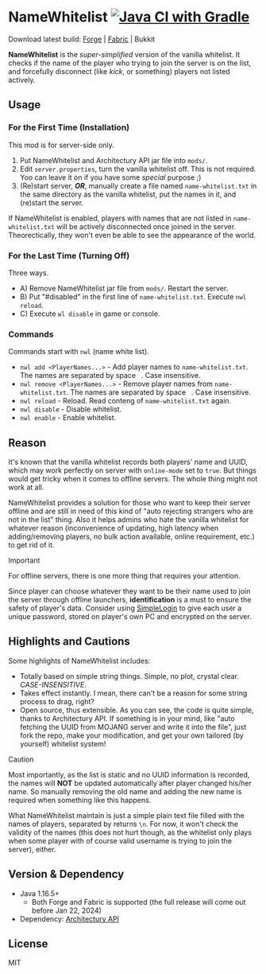 # NameWhitelist [![Java CI with Gradle](https://github.com/Subilan/NameWhitelist/actions/workflows/gradle.yml/badge.svg)](https://github.com/Subilan/NameWhitelist/actions/workflows/gradle.yml)

Download latest build: [Forge](https://nightly.link/Subilan/NameWhitelist/workflows/gradle/main/forge.zip) | [Fabric](https://nightly.link/Subilan/NameWhitelist/workflows/gradle/main/fabric.zip) | Bukkit

**NameWhitelist** is the _super-simplified_ version of the vanilla whitelist. It checks if the name of the player who trying to join the server is on the list, and forcefully disconnect (like _kick_, or something) players not listed actively.

## Usage

### For the First Time (Installation)

This mod is for server-side only.

1. Put NameWhitelist and Architectury API jar file into `mods/`.
2. Edit `server.properties`, turn the vanilla whitelist off. This is not required. Yoo can leave it on if you have some _special_ purpose ;)
3. (Re)start server, ***OR***, manually create a file named `name-whitelist.txt` in the same directory as the vanilla whitelist, put the names in it, and (re)start the server.

If NameWhitelist is enabled, players with names that are not listed in `name-whitelist.txt` will be actively disconnected once joined in the server. Theorectically, they won't even be able to see the appearance of the world.

### For the Last Time (Turning Off)

Three ways.
- A) Remove NameWhitelist jar file from `mods/`. Restart the server.
- B) Put "#disabled" in the first line of `name-whitelist.txt`. Execute `nwl reload`.
- C) Execute `wl disable` in game or console.

### Commands

Commands start with `nwl` (name white list).

- `nwl add <PlayerNames...>` - Add player names to `name-whitelist.txt`. The names are separated by space ` `. Case insensitive.
- `nwl remove <PlayerNames...>` - Remove player names from  `name-whitelist.txt`. The names are separated by space ` `. Case insensitive.
- `nwl reload` - Reload. Read conteng of `name-whitelist.txt` again.
- `nwl disable` - Disable whitelist.
- `nwl enable` - Enable whitelist.

## Reason

It's known that the vanilla whitelist records both players' name and UUID, which may work perfectly on server with `online-mode` set to `true`. But things would get tricky when it comes to offline servers. The whole thing might not work at all.

NameWhitelist provides a solution for those who want to keep their server offline and are still in need of this kind of "auto rejecting strangers who are not in the list" thing. Also it helps admins who hate the vanilla whitelist for whatever reason (inconvenience of updating, high latency when adding/removing players, no bulk action available, online requirement, etc.) to get rid of it.

> [!IMPORTANT]
> For offline servers, there is one more thing that requires your attention. 
> 
> Since player can choose whatever they want to be their name used to join the server through offline launchers, **identification** is a must to ensure the safety of player's data. Consider using [SimpleLogin](https://www.curseforge.com/minecraft/mc-mods/simple-login) to give each user a unique password, stored on player's own PC and encrypted on the server.

## Highlights and Cautions

Some highlights of NameWhitelist includes:
- Totally based on simple string things. Simple, no plot, crystal clear. *CASE-INSENSITIVE*.
- Takes effect instantly. I mean, there can't be a reason for some string process to drag, right?
- Open source, thus extensible. As you can see, the code is quite simple, thanks to Architectury API. If something is in your mind, like "auto fetching the UUID from MOJANG server and write it into the file", just fork the repo, make your modification, and get your own tailored (by yourself) whitelist system!

> [!CAUTION]
> Most importantly, as the list is static and no UUID information is recorded, the names will **NOT** be updated automatically after player changed his/her name. So manually removing the old name and adding the new name is required when something like this happens.
>
> What NameWhitelist maintain is just a simple plain text file filled with the names of players, separated by returns `\n`. For now, it won't check the validity of the names (this does not hurt though, as the whitelist only plays when some player with of course valid username is trying to join the server), either.

## Version & Dependency

- Java 1.16.5+
  - Both Forge and Fabric is supported (the full release will come out before Jan 22, 2024)
- Dependency: [Architectury API](https://www.curseforge.com/minecraft/mc-mods/architectury-api)

## License
MIT
